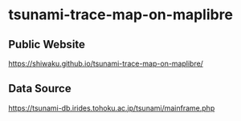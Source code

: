 # tsunami-trace-map-on-maplibre
## Public Website
https://shiwaku.github.io/tsunami-trace-map-on-maplibre/

## Data Source
https://tsunami-db.irides.tohoku.ac.jp/tsunami/mainframe.php
